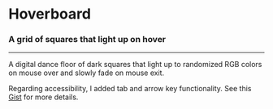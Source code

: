 # Hoverboard

### A grid of squares that light up on hover
---
A digital dance floor of dark squares that light up to randomized RGB colors on mouse over and slowly fade on mouse exit.  

Regarding accessibility, I added tab and arrow key functionality. See this [Gist](https://gist.github.com/gloriousLoaf/9d342135e85f9d9d3e7f2cbe8cbf640d) for more details.